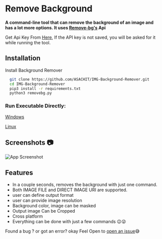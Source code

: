 
# Remove Background 

**A command-line tool that can remove the background of an image and has a lot more options.
It uses [Remove-bg's](https://www.remove.bg/) Api**


Get Api Key From [Here](https://www.remove.bg/api#remove-background), If the API key is not saved, you will be asked for it while running the tool.

## Installation

Install Background Remover

```bash
  git clone https://github.com/ASACHIT/IMG-Background-Remover.git
  cd IMG-Background-Remover
  pip3 install -r requirements.txt
  python3 removebg.py  
```
### Run Executable Directly:
[Windows](https://github.com/ASACHIT/background-remover/releases/tag/v1.0-window)

[Linux](https://github.com/ASACHIT/background-remover/releases/tag/v1.0)
    
## Screenshots 📷

![App Screenshot](https://i.imgur.com/8x0AieI.png)

  
## Features

- In a couple seconds, removes the background with just one command.
- Both IMAGE FILE and DIRECT IMAGE URI are supported.
- user can define output format
- user can provide image resolution
- Background color, image can be masked 
- Output image Can be Cropped
- Cross platform
- Everything can be done with just a few commands 😉😜
  
Found a bug ? or got an error? okay Feel Open to [open an issue](https://github.com/ASACHIT/background-remover/issues)😅 
